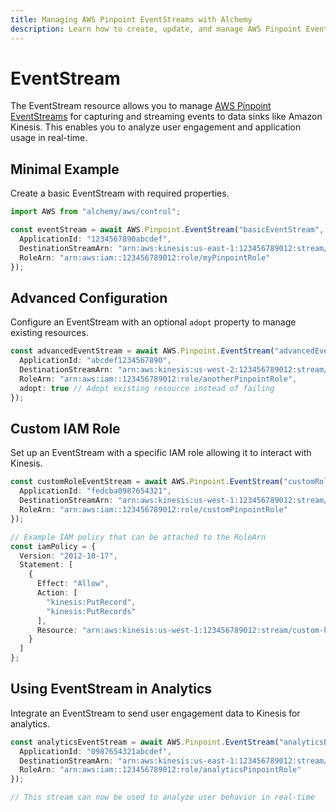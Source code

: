 ```yaml
---
title: Managing AWS Pinpoint EventStreams with Alchemy
description: Learn how to create, update, and manage AWS Pinpoint EventStreams using Alchemy Cloud Control.
---
```


# EventStream

The EventStream resource allows you to manage [AWS Pinpoint EventStreams](https://docs.aws.amazon.com/pinpoint/latest/userguide/) for capturing and streaming events to data sinks like Amazon Kinesis. This enables you to analyze user engagement and application usage in real-time.

## Minimal Example

Create a basic EventStream with required properties.

```ts
import AWS from "alchemy/aws/control";

const eventStream = await AWS.Pinpoint.EventStream("basicEventStream", {
  ApplicationId: "1234567890abcdef",
  DestinationStreamArn: "arn:aws:kinesis:us-east-1:123456789012:stream/my-kinesis-stream",
  RoleArn: "arn:aws:iam::123456789012:role/myPinpointRole"
});
```

## Advanced Configuration

Configure an EventStream with an optional `adopt` property to manage existing resources.

```ts
const advancedEventStream = await AWS.Pinpoint.EventStream("advancedEventStream", {
  ApplicationId: "abcdef1234567890",
  DestinationStreamArn: "arn:aws:kinesis:us-west-2:123456789012:stream/another-kinesis-stream",
  RoleArn: "arn:aws:iam::123456789012:role/anotherPinpointRole",
  adopt: true // Adopt existing resource instead of failing
});
```

## Custom IAM Role

Set up an EventStream with a specific IAM role allowing it to interact with Kinesis.

```ts
const customRoleEventStream = await AWS.Pinpoint.EventStream("customRoleEventStream", {
  ApplicationId: "fedcba0987654321",
  DestinationStreamArn: "arn:aws:kinesis:us-west-1:123456789012:stream/custom-kinesis-stream",
  RoleArn: "arn:aws:iam::123456789012:role/customPinpointRole"
});

// Example IAM policy that can be attached to the RoleArn
const iamPolicy = {
  Version: "2012-10-17",
  Statement: [
    {
      Effect: "Allow",
      Action: [
        "kinesis:PutRecord",
        "kinesis:PutRecords"
      ],
      Resource: "arn:aws:kinesis:us-west-1:123456789012:stream/custom-kinesis-stream"
    }
  ]
};
```

## Using EventStream in Analytics

Integrate an EventStream to send user engagement data to Kinesis for analytics.

```ts
const analyticsEventStream = await AWS.Pinpoint.EventStream("analyticsEventStream", {
  ApplicationId: "0987654321abcdef",
  DestinationStreamArn: "arn:aws:kinesis:us-east-1:123456789012:stream/user-engagement-stream",
  RoleArn: "arn:aws:iam::123456789012:role/analyticsPinpointRole"
});

// This stream can now be used to analyze user behavior in real-time
```